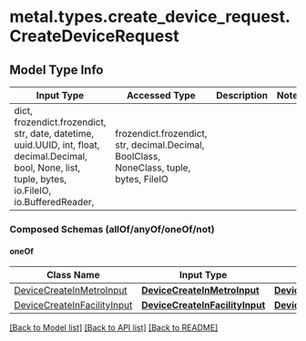 # metal.types.create_device_request.CreateDeviceRequest

## Model Type Info
Input Type | Accessed Type | Description | Notes
------------ | ------------- | ------------- | -------------
dict, frozendict.frozendict, str, date, datetime, uuid.UUID, int, float, decimal.Decimal, bool, None, list, tuple, bytes, io.FileIO, io.BufferedReader,  | frozendict.frozendict, str, decimal.Decimal, BoolClass, NoneClass, tuple, bytes, FileIO |  | 

### Composed Schemas (allOf/anyOf/oneOf/not)
#### oneOf
Class Name | Input Type | Accessed Type | Description | Notes
------------- | ------------- | ------------- | ------------- | -------------
[DeviceCreateInMetroInput](DeviceCreateInMetroInput.md) | [**DeviceCreateInMetroInput**](DeviceCreateInMetroInput.md) | [**DeviceCreateInMetroInput**](DeviceCreateInMetroInput.md) |  | 
[DeviceCreateInFacilityInput](DeviceCreateInFacilityInput.md) | [**DeviceCreateInFacilityInput**](DeviceCreateInFacilityInput.md) | [**DeviceCreateInFacilityInput**](DeviceCreateInFacilityInput.md) |  | 

[[Back to Model list]](../../README.md#documentation-for-models) [[Back to API list]](../../README.md#documentation-for-api-endpoints) [[Back to README]](../../README.md)

